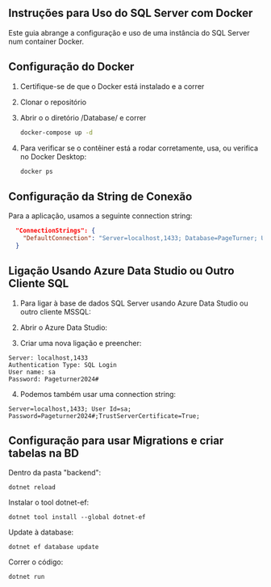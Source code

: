 ## Instruções para Uso do SQL Server com Docker

Este guia abrange a configuração e uso de uma instância do SQL Server num container Docker.

## Configuração do Docker

1. Certifique-se de que o Docker está instalado e a correr

2. Clonar o repositório 

3. Abrir o o diretório /Database/ e correr 

    ```bash
    docker-compose up -d
    ```

4. Para verificar se o contêiner está a rodar corretamente, usa, ou verifica no Docker Desktop:

    ```bash
    docker ps
    ```

## Configuração da String de Conexão

Para a aplicação, usamos a seguinte connection string:

```json
  "ConnectionStrings": {
    "DefaultConnection": "Server=localhost,1433; Database=PageTurner; User Id=sa; Password=Pageturner2024#; TrustServerCertificate=True;"
  }
```

## Ligação Usando Azure Data Studio ou Outro Cliente SQL
1. Para ligar à base de dados SQL Server usando Azure Data Studio ou outro cliente MSSQL:

2. Abrir o Azure Data Studio:

3. Criar uma nova ligação e preencher:
```
Server: localhost,1433
Authentication Type: SQL Login
User name: sa
Password: Pageturner2024#
```

4. Podemos também usar uma connection string:
```
Server=localhost,1433; User Id=sa; Password=Pageturner2024#;TrustServerCertificate=True;
```

## Configuração para usar Migrations e criar tabelas na BD

Dentro da pasta "backend":
```
dotnet reload
```

Instalar o tool dotnet-ef:
```
dotnet tool install --global dotnet-ef
```

Update à database:
```
dotnet ef database update
```

Correr o código:
```
dotnet run
```

